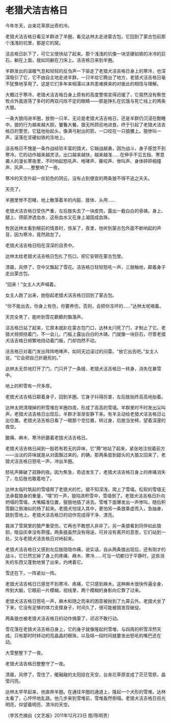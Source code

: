 # 老猎犬洁吉格日

今年冬天，台来花草原出奇的冷。 

老猎犬洁吉格日看见羊群进了羊圈，看见达林太走进蒙古包，它回到了蒙古包前那个浅浅的坑里，那是它的窝。 

洁吉格日趴下了，可它又很快站了起来。那个浅浅的坑像一块坚硬如铁的冰冷的巨石，躺在上面，就如同躺在刀床上。洁吉格日来到羊圈。 

羊群发出的温暖气息和轻轻的反刍声一下驱走了老猎犬洁吉格日身上的寒冷，也深深吸引了它，它不由自主地走进羊群。一只羊给它腾出了地方，老猎犬洁吉格日毫不犹豫地享用了。这是它们多年来相濡以沫共患难换来的对彼此的相信与理解。 

大概过于寒冷，老猎犬洁吉格日身上原有的高度警惕变得迟缓了，它竟然没有察觉牧点外面游荡了多时的两双闪烁不定的眼睛——那是挣扎在饥饿与死亡线上的两条大狼。 

一条大狼闯进羊圈，放倒一只羊，无论是老猎犬洁吉格日，还是羊群仍沉浸在酣睡中。狼的行为越来越大胆，饕餮大餐。狼无所顾忌地进食，终于引起了老猎犬洁吉格日的警觉，它猛地抬起头，像满弓射出的箭，一口咬在一只狼腰上。狼惨叫一声，滚落在坚硬如铁的冻地上。 

洁吉格日不愧是一条作战经验丰富的猎犬，它越战越勇，因为战斗，身子感觉不到寒冷。它的动作越来越灵活，出口越来越快，越来越准……在伸手不见五指、寒意袭人的漫长寒夜里，不时响起怒吼声、咆哮声、撕咬声、惨叫声、身体砰砰相撞声、风声……整整响了一夜。 

寒冷的天空升起一丝铅色的阴云，没有占到便宜的两条狼不得不逃之夭夭。 

天亮了。 

羊圈里惨不忍睹，地上散落着羊的内脏、肢体、头颅…… 

老猎犬洁吉格日受伤严重，左后肢失去了一块皮肉，露出一截白白的骨碴。身上、腿上、颈部渗透血水，这些血水又在身上凝固成血珠。 

牧民达林太看到眼前的情景时，惊呆了，夜里，他听到蒙古包外面不断响起的声音，因为寒冷，竟然疏忽了。 

老猎犬洁吉格日陷在深深的自责中。 

达林太给老猎犬洁吉格日包扎了伤口，把它安顿在蒙古包里。 

清晨，风停了，空中又飘起了雪花。洁吉格日轻轻怒吼一声，三肢触地，颠着身子走出蒙古包。 

“回来！”女主人大声喊着。 

女主人跑了出来，她抱起老猎犬洁吉格日回到了蒙古包。 

“你不能出去，你身上有伤，你要养伤，否则，会把你冻坏的……”达林太呢喃着。 

天完全黑了，能听到雪花簌簌的飘落声。 

洁吉格日站了起来，它原本就趴在蒙古包门口，达林太闩死了门，才制止了它。老猎犬频频挠着门，不一会儿，门板上露出白白的木碴。门就像一块巨石，尽管老猎犬洁吉格日频繁地挠动着门板，门却岿然不动。 

洁吉格日对着门发出阵阵咆哮声，如同天边滚过的闷雷。“放它出去吧。”女主人说，“它会把自己折磨死的。” 

达林太无奈地打开了门，门只开了一条缝，老猎犬洁吉格日一转身，消失在暴雪中。 

地上的积雪有一尺多厚。 

老猎犬洁吉格日颠着身子，回到羊圈。它身子抖得厉害，左后肢始终高高地抬着。 

达林太把清理掉的积雪堆在羊圈四周，形成了高高的雪墙。羊群里时不时发出尖叫声。老猎犬洁吉格日出现后，羊群才渐渐安静下来。有羊主动给老猎犬洁吉格日让出位置。老猎犬洁吉格日看了一眼那个空位置，转过身，后肢当坐椅，望着深邃的夜空。 

酸痛、麻木、寒冷折磨着老猎犬洁吉格日。 

老猎犬洁吉格日闻到一股若有若无的异味，它“腾”地站了起来，紧张地注视着前方——淡淡的异味就是从对面飘过来的。的确，那两条尝到甜头的大狼又回来了，老猎犬洁吉格日怒吼一声，冲出羊圈。 

怒吼声撕破了寂静的夜。因为焦急，奇迹发生了，老猎犬洁吉格日身上的疼痛消失了，左后肢也敢着地了。 

达林太临时筑起的雪墙帮了老猎犬的忙。狼不知深浅，爬上了雪墙。松软的雪墙无法承载狼身的重量，“噗”的一声，狼陷进积雪中，雪墙倒了。老猎犬洁吉格日扑向坍塌的雪墙，大嘴瞄准位置，狠狠地插了进去。雪堆下面爆发出一声惨叫，随后积雪翻江倒海似的扬了起来。老猎犬怕误入其中，更怕另一条狼乘虚而入，急抽身，跳到雪地上。老猎犬洁吉格日的动作完成得干净、漂亮。 

栽进了雪窝里的狼严重受伤，它再也不敢想入非非了。另一条狼看到同伴如此狼狈，暗自庆幸没有莽撞。两条狼虽然没有得逞，可并没有离开的意思，它们站到一处，又与老猎犬洁吉格日对峙起来。 

老猎犬洁吉格日又感到左后肢隐隐作痛，说实话，自从两条狼出现后，还有刚才的战斗，它已然忘掉了身上的疼痛、麻木、寒冷……可当一切都归于平静时，这些消失的东西又蓬勃地冒了出来，灼烤着它。 

雪还在下，一阵紧似一阵。 

老猎犬洁吉格日已感觉不到寒冷、疼痛，它只感到麻木。这种麻木很快传遍全身，传到大脑，它眼前一片模糊。视线里，两个模糊的身影向它靠了过来。 

老猎犬洁吉格日怒吼一声，麻木和随之而来的困意被抛到了九霄云外。老猎犬坐了下来，它没有足够的体力支撑身子，时间久了，很可能被狼发现破绽。 

两条狼也被老猎犬洁吉格日的动作搞蒙了，迟迟不敢行动。 

雪花落在老猎犬洁吉格日身上，它的身子就像隆起的雪堆，与四周的积雪浑然天成。只有那时时转动的亮晶晶的眼珠，以及隔一段时间就要发出怒吼的嘴巴还在动。 

大雪整整下了一夜。 

老猎犬洁吉格日整整守了一夜。 

清晨，风停了，雪住了，暖融融的太阳挂在天空，台来花草原变成了茫茫雪原，晶莹闪亮。 

达林太早早起来，他直奔羊圈。在通往羊圈的通道上，隆起一个犬形的雪堆。达林太看了，心怦怦地乱跳。他几步来到雪堆前，雪堆轰然倒塌。老猎犬洁吉格日目光明亮，仰望着明亮、清冷的天空。 

（李苏杰摘自《文艺报》2011年12月23日 图/陈明贵）